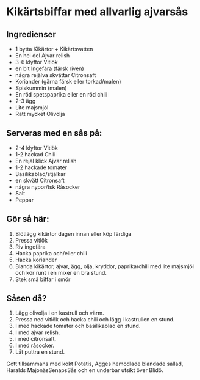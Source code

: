 # Kikärtsbiffar med allvarlig ajvarsås

## Ingredienser

- 1 bytta Kikärtor + Kikärtsvatten
- En hel del Ajvar relish
- 3-6 klyftor Vitlök
- en bit Ingefära (färsk riven)
- några rejälva skvättar Citronsaft
- Koriander (gärna färsk eller torkad/malen)
- Spiskummin (malen)
- En röd spetspaprika eller en röd chili
- 2-3 ägg
- Lite majsmjöl
- Rätt mycket Olivolja

## Serveras med en sås på:
- 2-4 klyftor Vitlök
- 1-2 hackad Chili
- En rejäl klick Ajvar relish
- 1-2 hackade tomater
- Basilikablad/stjälkar
- en skvätt Citronsaft
- några nypor/tsk Råsocker
- Salt
- Peppar

## Gör så här:
1. Blötlägg kikärtor dagen innan eller köp färdiga
2. Pressa vitlök
3. Riv ingefära
4. Hacka paprika och/eller chili
5. Hacka koriander
6. Blanda kikärtor, ajvar, ägg, olja, kryddor, paprika/chili med lite majsmjöl och kör runt i en mixer en bra stund.
7. Stek små biffar i smör

## Såsen då?
1. Lägg olivolja i en kastrull och värm.
2. Pressa ned vitlök och hacka chili och lägg i kastrullen en stund.
3. I med hackade tomater och basilikablad en stund.
4. I med ajvar relish.
5. i med citronsaft.
6. I med råsocker.
7. Låt puttra en stund.

Gott tillsammans med kokt Potatis, Agges hemodlade blandade sallad, Haralds MajonäsSenapsSås och en underbar utsikt över Blidö.
